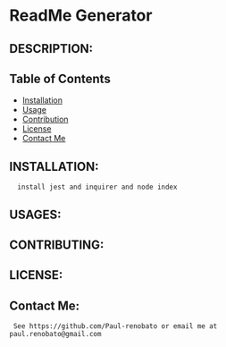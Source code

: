 # ReadMe Generator 

## DESCRIPTION: 
	  

## Table of Contents
- [Installation](#installation)
- [Usage](#usages)
- [Contribution](#contributing)
- [License](#license)
- [Contact Me](#contact-me) 

## INSTALLATION: 
	  install jest and inquirer and node index 

## USAGES: 
  

## CONTRIBUTING: 
	  

## LICENSE: 
	   
  
  

## Contact Me: 
	 See https://github.com/Paul-renobato or email me at paul.renobato@gmail.com 

